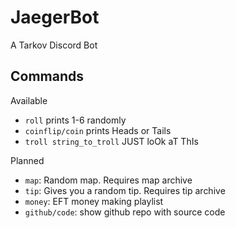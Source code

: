 # JaegerBot

A Tarkov Discord Bot

## Commands

Available

- `roll`                    prints 1-6 randomly
- `coinflip/coin`           prints Heads or Tails
- `troll string_to_troll`   JUST loOk aT ThIs

Planned

- `map`: Random map. Requires map archive
- `tip`: Gives you a random tip. Requires tip archive
- `money`: EFT money making playlist
- `github/code`: show github repo with source code